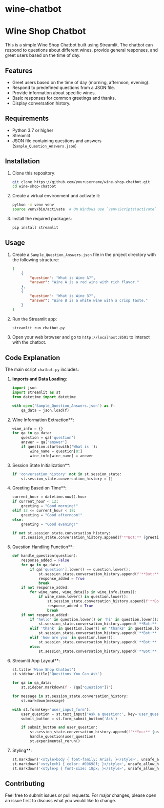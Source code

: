 # wine-chatbot
# Wine Shop Chatbot

This is a simple Wine Shop Chatbot built using Streamlit. The chatbot can respond to questions about different wines, provide general responses, and greet users based on the time of day.

## Features

- Greet users based on the time of day (morning, afternoon, evening).
- Respond to predefined questions from a JSON file.
- Provide information about specific wines.
- Basic responses for common greetings and thanks.
- Display conversation history.

## Requirements

- Python 3.7 or higher
- Streamlit
- JSON file containing questions and answers (`Sample_Question_Answers.json`)

## Installation

1. Clone this repository:

    ```sh
    git clone https://github.com/yourusername/wine-shop-chatbot.git
    cd wine-shop-chatbot
    ```

2. Create a virtual environment and activate it:

    ```sh
    python -m venv venv
    source venv/bin/activate  # On Windows use `venv\Scripts\activate`
    ```

3. Install the required packages:

    ```sh
    pip install streamlit
    ```

## Usage

1. Create a `Sample_Question_Answers.json` file in the project directory with the following structure:

    ```json
    [
        {
            "question": "What is Wine A?",
            "answer": "Wine A is a red wine with rich flavor."
        },
        {
            "question": "What is Wine B?",
            "answer": "Wine B is a white wine with a crisp taste."
        }
    ]
    ```

2. Run the Streamlit app:

    ```sh
    streamlit run chatbot.py
    ```

3. Open your web browser and go to `http://localhost:8501` to interact with the chatbot.

## Code Explanation

The main script `chatbot.py` includes:

1. **Imports and Data Loading**:
    ```python
    import json
    import streamlit as st
    from datetime import datetime

    with open('Sample_Question_Answers.json') as f:
        qa_data = json.load(f)
    ```

2. Wine Information Extraction**:
    ```python
    wine_info = {}
    for qa in qa_data:
        question = qa['question']
        answer = qa['answer']
        if question.startswith('What is '):
            wine_name = question[8:]
            wine_info[wine_name] = answer
    ```

3. Session State Initialization**:
    ```python
    if 'conversation_history' not in st.session_state:
        st.session_state.conversation_history = []
    ```

4. Greeting Based on Time**:
    ```python
    current_hour = datetime.now().hour
    if current_hour < 12:
        greeting = "Good morning!"
    elif 12 <= current_hour < 18:
        greeting = "Good afternoon!"
    else:
        greeting = "Good evening!"

    if not st.session_state.conversation_history:
        st.session_state.conversation_history.append(f'**Bot:** {greeting} How can I help you today?')
    ```

5. Question Handling Function**:
    ```python
    def handle_question(question):
        response_added = False
        for qa in qa_data:
            if qa['question'].lower() == question.lower():
                st.session_state.conversation_history.append(f'**Bot:** {qa["answer"]}')
                response_added = True
                break
        if not response_added:
            for wine_name, wine_details in wine_info.items():
                if wine_name.lower() in question.lower():
                    st.session_state.conversation_history.append(f'**Bot:** {wine_details}')
                    response_added = True
                    break
        if not response_added:
            if 'hello' in question.lower() or 'hi' in question.lower():
                st.session_state.conversation_history.append('**Bot:** Hello! How can I help you today?')
            elif 'thank' in question.lower() or 'thanks' in question.lower():
                st.session_state.conversation_history.append('**Bot:** You\'re welcome!')
            elif 'how are you' in question.lower():
                st.session_state.conversation_history.append('**Bot:** I\'m doing well, thank you! How can I help you today?')
            else:
                st.session_state.conversation_history.append('**Bot:** Sorry, I didn\'t understand that. Can you please rephrase your question?')
    ```

6. Streamlit App Layout**:
    ```python
    st.title('Wine Shop Chatbot')
    st.sidebar.title('Questions You Can Ask')

    for qa in qa_data:
        st.sidebar.markdown(f'- {qa["question"]}')

    for message in st.session_state.conversation_history:
        st.markdown(message)

    with st.form(key='user_input_form'):
        user_question = st.text_input('Ask a question:', key='user_question')
        submit_button = st.form_submit_button('Ask')

        if submit_button and user_question:
            st.session_state.conversation_history.append(f'**You:** {user_question}')
            handle_question(user_question)
            st.experimental_rerun()
    ```

7. Styling**:
    ```python
    st.markdown('<style>body { font-family: Arial; }</style>', unsafe_allow_html=True)
    st.markdown('<style>h1 { color: #00698f; }</style>', unsafe_allow_html=True)
    st.markdown('<style>p { font-size: 18px; }</style>', unsafe_allow_html=True)
    ```

## Contributing

Feel free to submit issues or pull requests. For major changes, please open an issue first to discuss what you would like to change.


